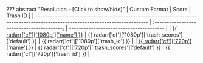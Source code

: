 ??? abstract "Resolution - [Click to show/hide]"
    | Custom Format                                                                                                                | Score                                      | Trash ID                                |
    | ---------------------------------------------------------------------------------------------------------------------------- | :----------------------------------------: | --------------------------------------- |
    | [{{ radarr['cf']['1080p']['name'] }}](https://raw.githubusercontent.com/TRaSH-/Guides/master/docs/json/radarr/cf/1080p.json) | {{ radarr['cf']['1080p']['trash_scores']['default'] }} | {{ radarr['cf']['1080p']['trash_id'] }} |
    | [{{ radarr['cf']['720p']['name'] }}](https://raw.githubusercontent.com/TRaSH-/Guides/master/docs/json/radarr/cf/720p.json)   | {{ radarr['cf']['720p']['trash_scores']['default'] }}  | {{ radarr['cf']['720p']['trash_id'] }}  |
